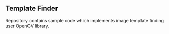 Template Finder
---------------

Repository contains sample code which implements image template finding user OpenCV library.
